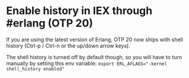 # Enable history in IEX through #erlang (OTP 20)

If you are using the latest version of Erlang, OTP 20 now ships with shell history (Ctrl-p / Ctrl-n or the up/down arrow keys).

The shell history is turned off by default though, so you will have to turn manually by setting this env variable:
```export ERL_AFLAGS="-kernel shell_history enabled"```
